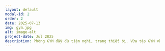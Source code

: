 ```yaml
---
layout: default
modal-id: 2
order: 2
date: 2025-07-13
img: gym.jpg
alt: image-alt
project-date: Jul 2025
description: Phòng GYM đầy đủ tiện nghi, trang thiết bị. Vừa tập GYM vừa ngắm khung cảnh từ trên xuống, cùng với không khí trong lành đảm bảo khách hàng tận hưởng những giây phút thư thái, thoải mái
---
```


